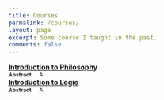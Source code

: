 ```yaml
---
title: Courses
permalink: /courses/
layout: page
excerpt: Some course I taught in the past.
comments: false
---
```



<div style="display:block">
    <div style="display:flex">
        <div style="width:75%; font-weight: bold"><A href="">Introduction to Philosophy</a></div>
    </div>
</div>
<div style="display:flex; font-size: 11px">
    <div style="font-weight:bold; font-size: px; margin-right: 1rem">Abstract</div>
    <div>A. </div> 
</div>

<!-- Intoduciton to Logic --> 
<div style="display:block">
    <div style="display:flex">
        <div style="width:75%; font-weight: bold"><A href="">Introduction to Logic</a></div>
    </div>
</div>
<div style="display:flex; font-size: 11px">
    <div style="font-weight:bold; font-size: px; margin-right: 1rem">Abstract</div>
    <div>A. </div> 
</div>


